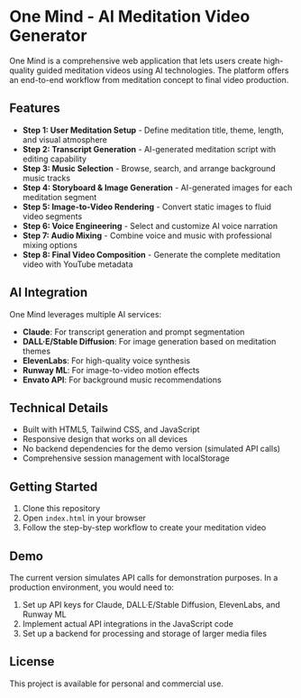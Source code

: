 # One Mind - AI Meditation Video Generator

One Mind is a comprehensive web application that lets users create high-quality guided meditation videos using AI technologies. The platform offers an end-to-end workflow from meditation concept to final video production.

## Features

- **Step 1: User Meditation Setup** - Define meditation title, theme, length, and visual atmosphere
- **Step 2: Transcript Generation** - AI-generated meditation script with editing capability
- **Step 3: Music Selection** - Browse, search, and arrange background music tracks
- **Step 4: Storyboard & Image Generation** - AI-generated images for each meditation segment
- **Step 5: Image-to-Video Rendering** - Convert static images to fluid video segments
- **Step 6: Voice Engineering** - Select and customize AI voice narration
- **Step 7: Audio Mixing** - Combine voice and music with professional mixing options
- **Step 8: Final Video Composition** - Generate the complete meditation video with YouTube metadata

## AI Integration

One Mind leverages multiple AI services:
- **Claude**: For transcript generation and prompt segmentation
- **DALL·E/Stable Diffusion**: For image generation based on meditation themes
- **ElevenLabs**: For high-quality voice synthesis
- **Runway ML**: For image-to-video motion effects
- **Envato API**: For background music recommendations

## Technical Details

- Built with HTML5, Tailwind CSS, and JavaScript
- Responsive design that works on all devices
- No backend dependencies for the demo version (simulated API calls)
- Comprehensive session management with localStorage

## Getting Started

1. Clone this repository
2. Open `index.html` in your browser
3. Follow the step-by-step workflow to create your meditation video

## Demo

The current version simulates API calls for demonstration purposes. In a production environment, you would need to:

1. Set up API keys for Claude, DALL·E/Stable Diffusion, ElevenLabs, and Runway ML
2. Implement actual API integrations in the JavaScript code
3. Set up a backend for processing and storage of larger media files

## License

This project is available for personal and commercial use.